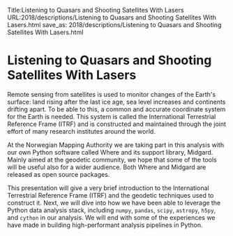 Title:Listening to Quasars and Shooting Satellites With Lasers
URL:2018/descriptions/Listening to Quasars and Shooting Satellites With Lasers.html
save_as: 2018/descriptions/Listening to Quasars and Shooting Satellites With Lasers.html



# Listening to Quasars and Shooting Satellites With Lasers
Remote sensing from satellites is used to monitor changes of the Earth's surface: land rising after the last ice age, sea level increases and continents drifting apart. To be able to this, a common and accurate coordinate system for the Earth is needed. This system is called the International Terrestrial Reference Frame (ITRF) and is constructed and maintained through the joint effort of many research institutes around the world.

At the Norwegian Mapping Authority we are taking part in this analysis with our own Python software called Where and its support library, Midgard. Mainly aimed at the geodetic community, we hope that some of the tools will be useful also for a wider audience. Both Where and Midgard are released as open source packages.

This presentation will give a very brief introduction to the International Terrestrial Reference Frame (ITRF) and the geodetic techniques used to construct it. Next, we will dive into how we have been able to leverage the Python data analysis stack, including `numpy`, `pandas`, `scipy`, `astropy`, `h5py`, and `cython` in our analysis. We will end with some of the experiences we have made in building high-performant analysis pipelines in Python.